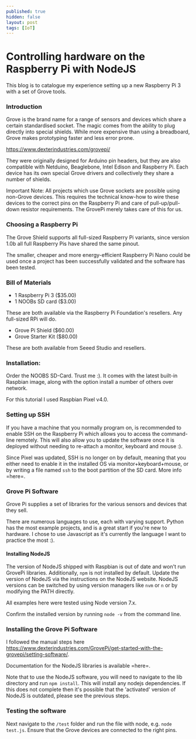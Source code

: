 ```yaml
---
published: true
hidden: false
layout: post
tags: [IoT]
---
```


# Controlling hardware on the Raspberry Pi with NodeJS

This blog is to catalogue my experience setting up a new Raspberry Pi 3 with a set of Grove tools.

### Introduction

Grove is the brand name for a range of sensors and devices which share a certain standardised socket. The magic comes from the ability to plug directly into special shields. While more expensive than using a breadboard, Grove makes prototyping faster and less error prone.

https://www.dexterindustries.com/grovepi/

They were originally designed for Arduino pin headers, but they are also compatible with Netduino, Beaglebone, Intel Edison and Raspberry Pi. Each device has its own special Grove drivers and collectively they share a number of shields.

Important Note: All projects which use Grove sockets are possible using non-Grove devices. This requires the technical know-how to wire these devices to the correct pins on the Raspberry Pi and care of pull-up/pull-down resistor requirements. The GrovePi merely takes care of this for us.

### Choosing a Raspberry Pi

The Grove Shield supports all full-sized Raspberry Pi variants, since version 1.0b all full Raspberry Pis have shared the same pinout.

The smaller, cheaper and more energy-efficient Raspberry Pi Nano could be used once a project has been successfully validated and the software has been tested.

### Bill of Materials

  - 1 Raspberry Pi 3 ($35.00)
  - 1 NOOBs SD card ($3.00)

  These are both available via the Raspberry Pi Foundation's resellers. Any full-sized RPi will do.

  - Grove Pi Shield ($60.00)
  - Grove Starter Kit ($80.00)

  These are both available from Seeed Studio and resellers.

### Installation:

Order the NOOBS SD-Card. Trust me :). It comes with the latest built-in Raspbian image, along with the option install a number of others over network.

For this tutorial I used Raspbian Pixel v4.0.

### Setting up SSH

If you have a machine that you normally program on, is recommended to enable SSH on the Raspberry Pi which allows you to access the command-line remotely. This will also allow you to update the software once it is deployed without needing to re-attach a monitor, keyboard and mouse :).

Since Pixel was updated, SSH is no longer on by default, meaning that you either need to enable it in the installed OS via monitor+keyboard+mouse, or by writing a file named `ssh` to the boot partition of the SD card. More info =here=.

### Grove Pi Software

Grove Pi supplies a set of libraries for the various sensors and devices that they sell.

There are numerous languages to use, each with varying support. Python has the most example projects, and is a great start if you're new to hardware. I chose to use Javascript as it's currently the language I want to practice the most :).

#### Installing NodeJS

The version of NodeJS shipped with Raspbian is out of date and won't run GrovePi libraries. Additionally, `npm` is not installed by default. Update the version of NodeJS via the instructions on the NodeJS website. NodeJS versions can be switched by using version managers like `nvm` or `n` or by modifying the PATH directly.

All examples here were tested using Node version 7.x.

Confirm the installed version by running `node -v` from the command line.

### Installing the Grove Pi Software

I followed the manual steps here https://www.dexterindustries.com/GrovePi/get-started-with-the-grovepi/setting-software/.

Documentation for the NodeJS libraries is available =here=.

Note that to use the NodeJS software, you will need to navigate to the lib directory and run `npm install`. This will install any nodejs dependencies. If this does not complete then it's possible that the 'activated' version of NodeJS is outdated, please see the previous steps.

### Testing the software

Next navigate to the `/test` folder and run the file with node, e.g. `node test.js`. Ensure that the Grove devices are connected to the right pins.
